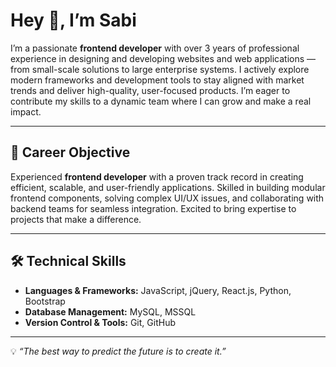 # Hey 👋, I’m Sabi  

I’m a passionate **frontend developer** with over 3 years of professional experience in designing and developing websites and web applications — from small-scale solutions to large enterprise systems. I actively explore modern frameworks and development tools to stay aligned with market trends and deliver high-quality, user-focused products. I’m eager to contribute my skills to a dynamic team where I can grow and make a real impact.  

---

## 🎯 Career Objective  
Experienced **frontend developer** with a proven track record in creating efficient, scalable, and user-friendly applications. Skilled in building modular frontend components, solving complex UI/UX issues, and collaborating with backend teams for seamless integration. Excited to bring expertise to projects that make a difference.  

---

## 🛠 Technical Skills  
- **Languages & Frameworks:** JavaScript, jQuery, React.js, Python, Bootstrap  
- **Database Management:** MySQL, MSSQL  
- **Version Control & Tools:** Git, GitHub  

---

💡 *“The best way to predict the future is to create it.”*  
